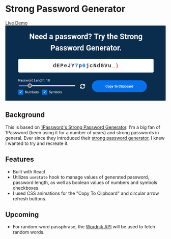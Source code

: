 # Strong Password Generator

[Live Demo](https://github.com/petercurcio/strong-password-generator)
[![](/public/screenshot.png)](https://cranky-goldwasser-bc93db.netlify.app/)

## Background

This is based on [1Password's Strong Password Generator](https://1password.com/password-generator/). I'm a big fan of 1Password (been using it for a number of years) and strong passwords in general. Ever since they introduced their [strong password generator](https://1password.com/password-generator/), I knew I wanted to try and recreate it.

## Features

- Built with React
- Utilizes `useState` hook to manage values of generated password, password length, as well as boolean values of numbers and symbols checkboxes.
- I used CSS animations for the "Copy To Clipboard" and circular arrow refresh buttons.

## Upcoming

- For random-word passphrase, the [Wordnik API](https://developer.wordnik.com/) will be used to fetch random words.
